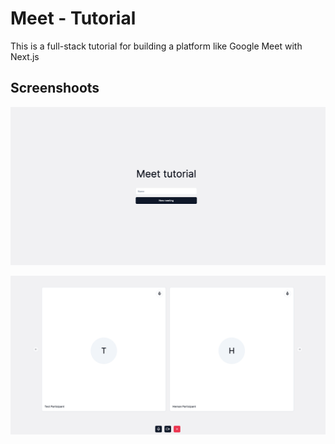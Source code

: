 # Meet - Tutorial

This is a full-stack tutorial for building a platform like Google Meet with Next.js

## Screenshoots

![Home page](docs/home-page.png)

![Room page](docs/room-page.png)
